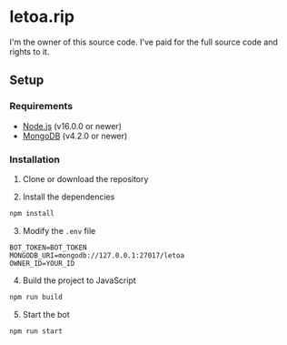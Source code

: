 # letoa.rip

I'm the owner of this source code. I've paid for the full source code and rights to it.

## Setup

### Requirements

- [Node.js](https://nodejs.org/) (v16.0.0 or newer)
- [MongoDB](https://www.mongodb.com/) (v4.2.0 or newer)

### Installation

1. Clone or download the repository

2. Install the dependencies

```bash
npm install
```

3. Modify the `.env` file

```env
BOT_TOKEN=BOT_TOKEN
MONGODB_URI=mongodb://127.0.0.1:27017/letoa
OWNER_ID=YOUR_ID
```

4. Build the project to JavaScript

```bash
npm run build
```

5. Start the bot

```bash
npm run start
```
